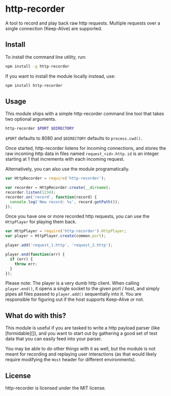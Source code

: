 # http-recorder

A tool to record and play back raw http requests. Multiple requests over a
single connection (Keep-Alive) are supported.

## Install

To install the command line utility, run:

``` bash
npm install -g http-recorder
```

If you want to install the module locally instead, use:

``` bash
npm install http-recorder
```

## Usage

This module ships with a simple http-recorder command line tool that takes
two optional arguments.

``` bash
http-recorder $PORT $DIRECTORY
```

`$PORT` defaults to 8080 and `$DIRECTORY` defaults to `process.cwd()`.

Once started, http-recorder listens for incoming connections, and stores the
raw incoming http data in files named `request_<id>.http`. `id` is an
integer starting at 1 that increments with each incoming request.

Alternatively, you can also use the module programatically.

``` javascript
var HttpRecorder = require('http-recorder');

var recorder = HttpRecorder.create(__dirname);
recorder.listen(1234);
recorder.on('record', function(record) {
  console.log('New record: %s', record.getPath());
});
```

Once you have one or more recorded http requests, you can use the `HttpPlayer`
for playing them back.

``` javascript
var HttpPlayer = require('http-recorder').HttpPlayer;
var player = HttpPlayer.create(common.port);

player.add('request_1.http', 'request_2.http');

player.end(function(err) {
  if (err) {
    throw err;
  }
});
```

Please note: The player is a very dumb http client. When calling
`player.end()`, it opens a single socket to the given port / host, and simply
pipes all files passed to `player.add()` sequentially into it. You are
responsible for figuring out if the host supports Keep-Alive or not.

## What do with this?

This module is useful if you are tasked to write a http payload parser (like
[formidable][]), and you want to start out by gathering a good set of test data
that you can easily feed into your parser.

You may be able to do other things with it as well, but the module is not meant
for recording and replaying user interactions (as that would likely require
modifying the `Host` header for different environments).

## License

http-recorder is licensed under the MIT license.

